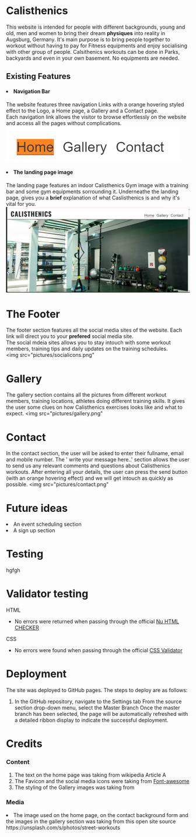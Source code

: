 # Calisthenics
This website is intended for people with different backgrounds, young and old, men and women to bring their dream <strong>physiques</strong> into reality in Augsburg, Germany. It's main purpose is to bring people together to workout without having to pay for Fitness equipments and enjoy socialising with other group of people. Calsithenics workouts can be done in Parks, backyards and even in your own basement. No equipments are needed. 
<img src="" >

## Existing Features
#### <li> Navigation Bar </li>
The website features three navigation Links with a orange hovering styled effect to the Logo, a Home page, a Gallery and a Contact page.  
Each navigation link  allows the visitor to browse effortlessly on the website and access all the pages without complications.   
![screenshot navbar](pictures/navbar.png)
#### <li> The landing page image </li>
The landing page features an indoor Calisthenics Gym image with a training bar and some gym equipments sorrounding it. Underneathe the landing page, gives you a **brief** explanation of what Caslisthenics is and why it's vital for you.
<img src="pictures/home.png">


# The Footer
The footer section features all the social media sites of the website. Each link will direct you to your **prefered** social media site.  
The social mdeia sites allows you to stay intouch with some workout members, training tips and daily updates on the training schedules.    
<img src="pictures/socialicons.png" 

# Gallery
The gallery section contains all the pictures from different workout members, training locations, athletes doing different training skills. It gives the user some clues on how Calisthenics exercises looks like and what to expect.
<img src="pictures/gallery.png" 

# Contact
In the contact section, the user will be asked to enter their fullname, email and mobile number. The ' write your message here..' section allows the user to send us any relevant comments and questions about Calisthenics workouts. After entering all your details, the user can press the send button (with an orange hovering effect) and we will get intouch as quickly as possible.
<img src="pictures/contact.png" 

# Future ideas
<li>An event scheduling section</li>
<li>A sign up section</li>

# Testing
hgfgh
# Validator testing
HTML
- No errors were returned when passing through the official [Nu HTML CHECKER](https://validator.w3.org/nu/#textarea)

CSS
- No errors were found when passing through the official [CSS Validator](https://jigsaw.w3.org/css-validator/)

# Deployment
The site was deployed to GitHub pages. The steps to deploy are as follows:
1. In the GitHub repository, navigate to the Settings tab
From the source section drop-down menu, select the Master Branch
Once the master branch has been selected, the page will be automatically refreshed with a detailed ribbon display to indicate the successful deployment.

# Credits
### Content
1. The text on the home page was taking from wikipedia Article A
2. The Favicon and the social media icons were taking from [Font-awesome](https://fontawesome.com)
3. The styling of the Gallery images was taking from 

### Media
<li>The image used on the home page, on the contact background form and the images in the gallery section was taking from this open site source  https://unsplash.com/s/photos/street-workouts</li>
